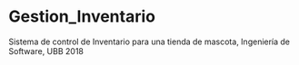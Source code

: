 # Gestion_Inventario
Sistema de control de Inventario para una tienda de mascota, Ingeniería de Software, UBB 2018
